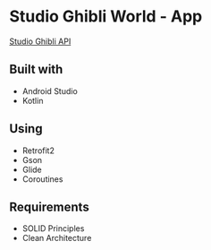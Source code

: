 # Studio Ghibli World - App

[Studio Ghibli API](https://ghibliapi.herokuapp.com/?ref=apilist.fun#section/Studio-Ghibli-API)

## Built with
- Android Studio
- Kotlin

## Using
- Retrofit2
- Gson
- Glide
- Coroutines

## Requirements
- SOLID Principles
- Clean Architecture